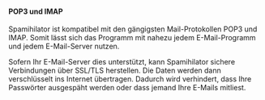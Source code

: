 #### POP3 und IMAP

Spamihilator ist kompatibel mit den gängigsten Mail-Protokollen POP3 und IMAP. Somit
lässt sich das Programm mit nahezu jedem E-Mail-Programm und jedem E-Mail-Server
nutzen.

Sofern Ihr E-Mail-Server dies unterstützt, kann Spamihilator sichere Verbindungen
über SSL/TLS herstellen. Die Daten werden dann verschlüsselt ins Internet übertragen.
Dadurch wird verhindert, dass Ihre Passwörter ausgespäht werden oder dass jemand Ihre
E-Mails mitliest.
